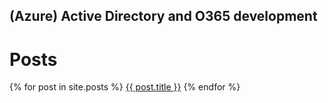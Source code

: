 ## (Azure) Active Directory and O365 development

# Posts
{% for post in site.posts %}
    <a href="{{ site.baseurl }}{{ post.url }}">{{ post.title }}</a>
{% endfor %}



